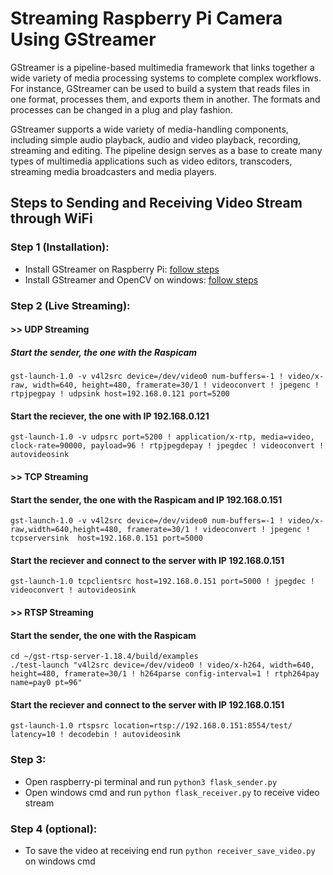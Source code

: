 # Streaming Raspberry Pi Camera Using GStreamer
GStreamer is a pipeline-based multimedia framework that links together a wide variety of media processing systems to complete complex workflows. For instance, GStreamer can be used to build a system that reads files in one format, processes them, and exports them in another. The formats and processes can be changed in a plug and play fashion.

GStreamer supports a wide variety of media-handling components, including simple audio playback, audio and video playback, recording, streaming and editing. The pipeline design serves as a base to create many types of multimedia applications such as video editors, transcoders, streaming media broadcasters and media players.

## Steps to Sending and Receiving Video Stream through WiFi

### Step 1 (Installation): 
* Install GStreamer on Raspberry Pi: 
 [follow steps](https://github.com/FirdowsRahaman/Streaming-Raspberry-Pi-Camera-Using-GStreamer/blob/main/raspberry_pi/README.md)
* Install GStreamer and OpenCV on windows: 
 [follow steps](https://github.com/FirdowsRahaman/Streaming-Raspberry-Pi-Camera-Using-GStreamer/blob/main/windows/README.md)
   

### Step 2 (Live Streaming):

#### >> UDP Streaming
##### Start the sender, the one with the Raspicam
    gst-launch-1.0 -v v4l2src device=/dev/video0 num-buffers=-1 ! video/x-raw, width=640, height=480, framerate=30/1 ! videoconvert ! jpegenc ! rtpjpegpay ! udpsink host=192.168.0.121 port=5200

#### Start the reciever, the one with IP 192.168.0.121
    gst-launch-1.0 -v udpsrc port=5200 ! application/x-rtp, media=video, clock-rate=90000, payload=96 ! rtpjpegdepay ! jpegdec ! videoconvert ! autovideosink
    
    
#### >> TCP Streaming
#### Start the sender, the one with the Raspicam and IP 192.168.0.151
    gst-launch-1.0 -v v4l2src device=/dev/video0 num-buffers=-1 ! video/x-raw,width=640,height=480, framerate=30/1 ! videoconvert ! jpegenc ! tcpserversink  host=192.168.0.151 port=5000

#### Start the reciever and connect to the server with IP 192.168.0.151
    gst-launch-1.0 tcpclientsrc host=192.168.0.151 port=5000 ! jpegdec ! videoconvert ! autovideosink


#### >> RTSP Streaming
#### Start the sender, the one with the Raspicam 
    cd ~/gst-rtsp-server-1.18.4/build/examples
    ./test-launch "v4l2src device=/dev/video0 ! video/x-h264, width=640, height=480, framerate=30/1 ! h264parse config-interval=1 ! rtph264pay name=pay0 pt=96"
#### Start the reciever and connect to the server with IP 192.168.0.151
    gst-launch-1.0 rtspsrc location=rtsp://192.168.0.151:8554/test/ latency=10 ! decodebin ! autovideosink


### Step 3:
* Open raspberry-pi terminal and run `python3 flask_sender.py` 
* Open windows cmd and run `python flask_receiver.py` to receive video stream
    
   
### Step 4 (optional):
* To save the video at receiving end run `python receiver_save_video.py` on windows cmd
   
